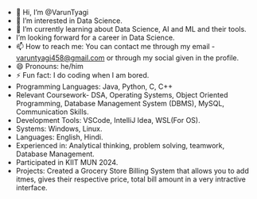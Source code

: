 - 👋 Hi, I’m @VarunTyagi
- 👀 I’m interested in Data Science.
- 🌱 I’m currently learning about Data Science, AI and ML and their tools.
-    I’m looking forward for a career in Data Science.
- 📫 How to reach me: You can contact me through my email - varuntyagi458@gmail.com or through my social given in the profile.
- 😄 Pronouns: he/him
- ⚡ Fun fact: I do coding when I am bored.
- Programming Languages: Java, Python, C, C++
- Relevant Coursework- DSA, Operating Systems, Object Oriented Programming, Database Management System (DBMS), MySQL, Communication Skills.
- Development Tools: VSCode, IntelliJ Idea, WSL(For OS).
- Systems: Windows, Linux.
- Languages: English, Hindi.
- Experienced in: Analytical thinking, problem solving, teamwork, Database Management.
- Participated in KIIT MUN 2024.
- Projects: Created a Grocery Store Billing System that allows you to add itmes, gives their respective price, total bill amount in a very intractive interface.
   

<!---
Varun25t/Varun25t is a ✨ special ✨ repository because its `README.md` (this file) appears on your GitHub profile.
You can click the Preview link to take a look at your changes.
--->
